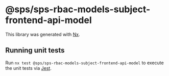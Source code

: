 # @sps/sps-rbac-models-subject-frontend-api-model

This library was generated with [Nx](https://nx.dev).

## Running unit tests

Run `nx test @sps/sps-rbac-models-subject-frontend-api-model` to execute the unit tests via [Jest](https://jestjs.io).
